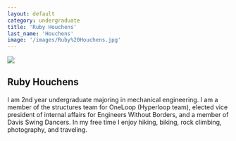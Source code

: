 ```yaml
---
layout: default
category: undergraduate
title: 'Ruby Houchens'
last_name: 'Houchens'
image: '/images/Ruby%20Houchens.jpg'
---
```


<img src="{{ page.image }}">

<h2 class="team-title">Ruby Houchens</h2>
<h4 class="team-position"></h4>

<p>I am 2nd year undergraduate majoring in mechanical engineering. I am a member of the structures team for OneLoop (Hyperloop team), elected vice president of internal affairs for Engineers Without Borders, and a member of Davis Swing Dancers. In my free time I enjoy hiking, biking, rock climbing, photography, and traveling.</p>
<ul class="team-member-other-info"></ul>
